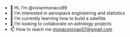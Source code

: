 - 👋 Hi, I’m @vivianmonaco99
- 👀 I’m interested in aerospace engineering and statistics
- 🌱 I’m currently learning how to build a satellite
- 💞️ I’m looking to collaborate on astrology projects
- 📫 How to reach me monacovivian07@gmail.com

<!---
vivianmonaco99/vivianmonaco99 is a ✨ special ✨ repository because its `README.md` (this file) appears on your GitHub profile.
You can click the Preview link to take a look at your changes.
--->
